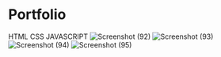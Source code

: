 # Portfolio
HTML CSS JAVASCRIPT
![Screenshot (92)](https://user-images.githubusercontent.com/100075212/197688824-35225b21-10b5-43e0-bb3c-fde6573c6e6c.png)
![Screenshot (93)](https://user-images.githubusercontent.com/100075212/197688835-34728139-f6cd-472b-b298-6b1f88cee015.png)
![Screenshot (94)](https://user-images.githubusercontent.com/100075212/197688841-0a4ae2c2-83fb-47c7-9715-f585d6ef2e8b.png)
![Screenshot (95)](https://user-images.githubusercontent.com/100075212/197688849-e775ae9a-bb7b-41b1-91a1-990fd9750be4.png)
